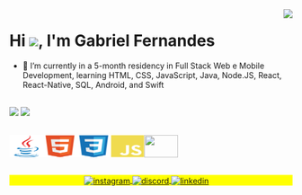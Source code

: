 <br><br>
<img align="right" height="590em"
src="https://i.imgur.com/12uYRpN.png"/>

<h1 align="left">Hi <img src="https://raw.githubusercontent.com/kaueMarques/kaueMarques/master/hi.gif" width="30px">, I'm Gabriel Fernandes</h1>

- 🌱 I’m currently in a 5-month residency in Full Stack Web e Mobile Development, learning HTML, CSS, JavaScript, Java, Node.JS, React, React-Native, SQL, Android, and Swift
<br><br>
<p align="left">
<img width="430em" src="https://github-readme-stats.vercel.app/api?username=gaabezk&show_icons=true&theme=vision-friendly-dark">
<img width="430em" src="https://github-readme-stats.vercel.app/api/top-langs/?username=gaabezk&layout=compact&theme=vision-friendly-dark">
</p>

<div style="display: inline_block" align="left"><br>
  <img align="left" height="40" width="60" src="https://raw.githubusercontent.com/devicons/devicon/master/icons/java/java-original.svg">
  <img align="left" height="40" width="60" src="https://raw.githubusercontent.com/devicons/devicon/master/icons/html5/html5-original.svg">
  <img align="left" height="40" width="60" src="https://raw.githubusercontent.com/devicons/devicon/master/icons/css3/css3-original.svg">
  <img align="left" height="40" width="60" src="https://raw.githubusercontent.com/devicons/devicon/master/icons/javascript/javascript-plain.svg">
  <img align="left" height="40" width="60" src="https://cdn.jsdelivr.net/gh/devicons/devicon/icons/git/git-original.svg">
  </div>
  
  ### 
  
<br><br>

<p align="center" style="background:yellow">
 <a href="https://instagram.com/gabrielfern__" target="_blank">
 <img align="center" height="25" width="126" src="https://img.shields.io/badge/-gabrielfern__-05122A?style=flat&logo=instagram" alt="instagram"/>
</a>
<a href="https://discord.gg/neU4Jj9h2k" target="_blank">
  <img align="center" height="25" width="100" src="https://img.shields.io/badge/-discord-05122A?style=flat&logo=discord" alt="discord"/>
</a>
<a href="https://www.linkedin.com/in/gabezk/" target="_blank">
  <img align="center" height="25" width="100" src="https://img.shields.io/badge/-gabezk-05122A?style=flat&logo=linkedin" alt="linkedin"/>
</a>

